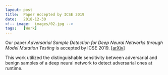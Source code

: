 ```yaml
---
layout: post
title:  Paper Accepted by ICSE 2019
date:   2018-12-30
<!-- image:  images/02.jpg -->
tags:   [Work]
---
```


Our paper *Adversarial Sample Detection for Deep Neural Networks through Model Mutation Testing* is accepted by ICSE 2019. [[arXiv](https://arxiv.org/abs/1812.05793)] 

This work utilized the distinguishable sensitivity between adversarial and benign samples of a deep neural network to detect adversarial ones at runtime.
